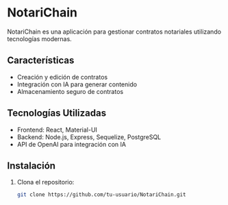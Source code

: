 # NotariChain

NotariChain es una aplicación para gestionar contratos notariales utilizando tecnologías modernas.

## Características

- Creación y edición de contratos
- Integración con IA para generar contenido
- Almacenamiento seguro de contratos

## Tecnologías Utilizadas

- Frontend: React, Material-UI
- Backend: Node.js, Express, Sequelize, PostgreSQL
- API de OpenAI para integración con IA

## Instalación

1. Clona el repositorio:

   ```bash
   git clone https://github.com/tu-usuario/NotariChain.git
